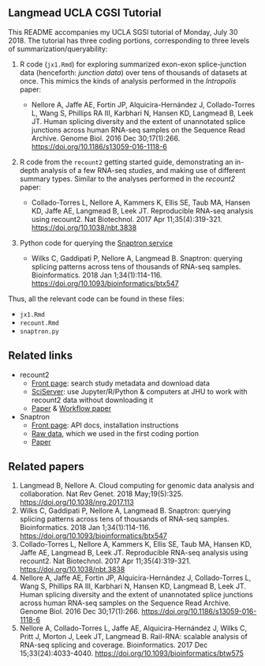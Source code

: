 ## Langmead UCLA CGSI Tutorial

This README accompanies my UCLA SGSI tutorial of Monday, July 30 2018.  The tutorial has three coding portions, corresponding to three levels of summarization/queryability:

1. R code (`jx1.Rmd`) for exploring summarized exon-exon splice-junction data (henceforth: *junction data*) over tens of thousands of datasets at once.  This mimics the kinds of analysis performed in the *Intropolis* paper:

    * Nellore A, Jaffe AE, Fortin JP, Alquicira-Hernández J, Collado-Torres L, Wang S, Phillips RA III, Karbhari N, Hansen KD, Langmead B, Leek JT. Human splicing diversity and the extent of unannotated splice junctions across human RNA-seq samples on the Sequence Read Archive. Genome Biol. 2016 Dec 30;17(1):266.  https://doi.org/10.1186/s13059-016-1118-6

2. R code from the `recount2` getting started guide, demonstrating an in-depth analysis of a few RNA-seq *studies*, and making use of different summary types.  Similar to the analyses performed in the *recount2* paper:

    * Collado-Torres L, Nellore A, Kammers K, Ellis SE, Taub MA, Hansen KD, Jaffe AE, Langmead B, Leek JT. Reproducible RNA-seq analysis using recount2. Nat Biotechnol. 2017 Apr 11;35(4):319-321. https://doi.org/10.1038/nbt.3838

3. Python code for querying the [Snaptron service](http://snaptron.cs.jhu.edu)

    * Wilks C, Gaddipati P, Nellore A, Langmead B. Snaptron: querying splicing patterns across tens of thousands of RNA-seq samples. Bioinformatics. 2018 Jan 1;34(1):114-116. https://doi.org/10.1093/bioinformatics/btx547

Thus, all the relevant code can be found in these files:

* `jx1.Rmd`
* `recount.Rmd`
* `snaptron.py`

## Related links

* recount2
    * [Front page](https://jhubiostatistics.shinyapps.io/recount/): search study metadata and download data
    * [SciServer](): use Jupyter/R/Python & computers at JHU to work with recount2 data without downloading it
    * [Paper](https://doi.org/10.1038/nbt.3838) & [Workflow paper]()
* Snaptron
    * [Front page](http://snaptron.cs.jhu.edu): API docs, installation instructions
    * [Raw data](http://snaptron.cs.jhu.edu/data/), which we used in the first coding portion
    * [Paper](https://doi.org/10.1093/bioinformatics/btx547)

## Related papers

1. Langmead B, Nellore A. Cloud computing for genomic data analysis and collaboration. Nat Rev Genet. 2018 May;19(5):325. https://doi.org/10.1038/nrg.2017.113
2. Wilks C, Gaddipati P, Nellore A, Langmead B. Snaptron: querying splicing patterns across tens of thousands of RNA-seq samples. Bioinformatics. 2018 Jan 1;34(1):114-116. https://doi.org/10.1093/bioinformatics/btx547
3. Collado-Torres L, Nellore A, Kammers K, Ellis SE, Taub MA, Hansen KD, Jaffe AE, Langmead B, Leek JT. Reproducible RNA-seq analysis using recount2. Nat Biotechnol. 2017 Apr 11;35(4):319-321. https://doi.org/10.1038/nbt.3838
4. Nellore A, Jaffe AE, Fortin JP, Alquicira-Hernández J, Collado-Torres L, Wang S, Phillips RA III, Karbhari N, Hansen KD, Langmead B, Leek JT. Human splicing diversity and the extent of unannotated splice junctions across human RNA-seq samples on the Sequence Read Archive. Genome Biol. 2016 Dec 30;17(1):266.  https://doi.org/10.1186/s13059-016-1118-6
5. Nellore A, Collado-Torres L, Jaffe AE, Alquicira-Hernández J, Wilks C, Pritt J, Morton J, Leek JT, Langmead B. Rail-RNA: scalable analysis of RNA-seq splicing and coverage. Bioinformatics. 2017 Dec 15;33(24):4033-4040. https://doi.org/10.1093/bioinformatics/btw575
